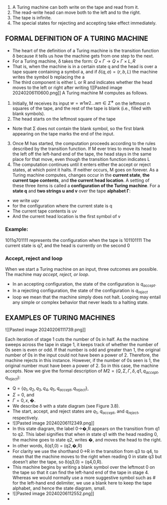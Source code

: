 1. A Turing machine can both write on the tape and read from it.
2. The read-write head can move both to the left and to the right.
3. The tape is infinite.
4. The special states for rejecting and accepting take effect immediately.

## FORMAL DEFINITION OF A TURING MACHINE
- The heart of the definition of a Turing machine is the transition function δ because it tells us how the machine gets from one step to the next.
- For a Turing machine, δ takes the form: $Q×Γ → Q×Γ×{L, R}$
- That is, when the machine is in a certain state q and the head is over a tape square containing a symbol a, and if $δ(q, a) = (r, b,L)$ the machine writes the symbol b replacing the a
- The third component is either L or R and indicates whether the head moves to the left or right after writing
![[Pasted image 20240206110600.png]]
A Turing machine M computes as follows.
1. Initially, M receives its input $w = w1w2 . . . wn ∈ Σ^∗$ on the leftmost n squares of the tape, and the rest of the tape is blank (i.e., filled with blank symbols).
2. The head starts on the leftmost square of the tape
- Note that Σ does not contain the blank symbol, so the first blank appearing on the tape marks the end of the input.
3. Once M has started, the computation proceeds according to the rules described by the transition function. If M ever tries to move its head to the left off the left-hand end of the tape, the head stays in the same place for that move, even though the transition function indicates L
4. The computation continues until it enters either the accept or reject states, at which point it halts. If neither occurs, M goes on forever.
As a Turing machine computes, changes occur in the **current state**, **the current tape contents**, and **the current head location**. A setting of these three items is called a **configuration of the Turing machine**.
For a **state q** and **two strings u and v** over the tape **alphabet Γ**:
- we write $u q v$
- for the configuration where the current state is q
-  The current tape contents is uv
- And the current head location is the first symbol of v
### Example:
1011q701111
represents the configuration when the tape is 101101111
The current state is q7, and the head is currently on the second 0

### Accept, reject and loop
When we start a Turing machine on an input, three outcomes are possible. The machine may *accept, reject, or loop*.
- In an accepting configuration, the state of the configuration is $q_{accept}$.
- In a rejecting configuration, the state of the configuration is $q_{reject}$
- loop we mean that the machine simply does not halt. Looping may entail any simple or complex behavior that never leads to a halting state.

## EXAMPLES OF TURING MACHINES
![[Pasted image 20240206111739.png]]

Each iteration of stage 1 cuts the number of 0s in half. As the machine sweeps across the tape in stage 1, it keeps track of whether the number of 0s seen is even or odd. If that number is odd and greater than 1, the original number of 0s in the input could not have been a power of 2. Therefore, the machine rejects in this instance. However, if the number of 0s seen is 1, the original number must have been a power of 2. So in this case, the machine accepts. Now we give the formal description of $M2 = (Q, Σ, Γ, δ, q1, q_{accept}, q_{reject})$:

- Q = $\{q_1, q_2, q_3, q_4, q_5, q_{accept}, q_{reject}\}$, 
- $Σ = {0}$, and 
-  $Γ = {0,x,�}$. 
-  We describe δ with a state diagram (see Figure 3.8). 
-  The start, accept, and reject states are $q_1$, $q_{accept}$, and $q_{reject}$, respectively.
- ![[Pasted image 20240206112349.png]]
- In this state diagram, the label 0→�,R appears on the transition from q1 to q2. This label signifies that when in state q1 with the head reading 0, the machine goes to state q2, writes �, and moves the head to the right.
- In other words, δ(q1,0) = (q2,�,R)
- For clarity we use the shorthand 0→R in the transition from q3 to q4, to mean that the machine moves to the right when reading 0 in state q3 but doesn’t alter the tape, so δ(q3,0) = (q4,0,R).
- This machine begins by writing a blank symbol over the leftmost 0 on the tape so that it can find the left-hand end of the tape in stage 4. Whereas we would normally use a more suggestive symbol such as # for the left-hand end delimiter, we use a blank here to keep the tape alphabet, and hence the state diagram, small.
- ![[Pasted image 20240206112552.png]]
- 